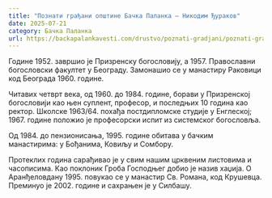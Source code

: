 ```yaml
---
title: "Познати грађани општине Бачка Паланка – Никодим Ђураков"
date: 2025-07-21
category: Бачка Паланка
url: https://backapalankavesti.com/drustvo/poznati-gradjani/poznati-gradjani-opstine-backa-palanka-nikodim-djurakov/
---
```


Године 1952. завршио је Призренску богословију, а 1957. Православни богословски факултет у Београду. Замонашио се у манастиру Раковици код Београда 1960. године.

Читавих четврт века, од 1960. до 1984. године, борави у Призренској богословији као њен суплент, професор, и последњих 10 година као ректор. Школске 1963/64. похађа постдипломске студије у Енглеској; 1967. године положио је професорски испит из системског богословља.

Од 1984. до пензионисања, 1995. године обитава у бачким манастирима: у Бођанима, Ковиљу и Сомбору.

Протеклих година сарађивао је у свим нашим црквеним листовима и часописима. Као поклоник Гроба Господњег добио је назив хаџија. О Аранђеловдану 1995. повукао се у манастир Св. Романа, код Крушевца. Преминуо је 2002. године и сахрањен је у Силбашу.
